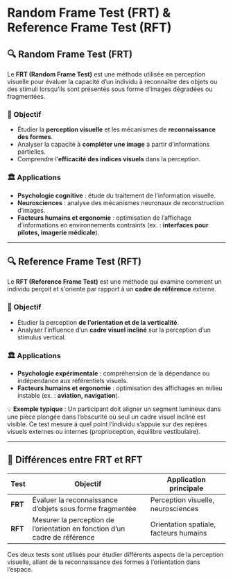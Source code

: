# Random Frame Test (FRT) & Reference Frame Test (RFT)

## 🔍 Random Frame Test (FRT)  
Le **FRT (Random Frame Test)** est une méthode utilisée en perception visuelle pour évaluer la capacité d’un individu à reconnaître des objets ou des stimuli lorsqu’ils sont présentés sous forme d’images dégradées ou fragmentées.

### 🎯 Objectif  
- Étudier la **perception visuelle** et les mécanismes de **reconnaissance des formes**.  
- Analyser la capacité à **compléter une image** à partir d’informations partielles.  
- Comprendre l’**efficacité des indices visuels** dans la perception.

### 🏛 Applications  
- **Psychologie cognitive** : étude du traitement de l’information visuelle.  
- **Neurosciences** : analyse des mécanismes neuronaux de reconstruction d’images.  
- **Facteurs humains et ergonomie** : optimisation de l’affichage d’informations en environnements contraints (ex. : **interfaces pour pilotes, imagerie médicale**).  

---

## 🔍 Reference Frame Test (RFT)  
Le **RFT (Reference Frame Test)** est une méthode qui examine comment un individu perçoit et s'oriente par rapport à un **cadre de référence** externe.

### 🎯 Objectif  
- Étudier la perception **de l’orientation et de la verticalité**.  
- Analyser l’influence d’un **cadre visuel incliné** sur la perception d’un stimulus vertical.

### 🏛 Applications  
- **Psychologie expérimentale** : compréhension de la dépendance ou indépendance aux référentiels visuels.  
- **Facteurs humains et ergonomie** : optimisation des affichages en milieu instable (ex. : **aviation, navigation**).

💡 **Exemple typique** : Un participant doit aligner un segment lumineux dans une pièce plongée dans l’obscurité où seul un cadre visuel incliné est visible. Ce test mesure à quel point l’individu s’appuie sur des repères visuels externes ou internes (proprioception, équilibre vestibulaire).

---

## 🔄 Différences entre FRT et RFT  
| Test | Objectif | Application principale |
|------|----------|------------------------|
| **FRT** | Évaluer la reconnaissance d’objets sous forme fragmentée | Perception visuelle, neurosciences |
| **RFT** | Mesurer la perception de l’orientation en fonction d’un cadre de référence | Orientation spatiale, facteurs humains |

Ces deux tests sont utilisés pour étudier différents aspects de la perception visuelle, allant de la reconnaissance des formes à l’orientation dans l’espace.